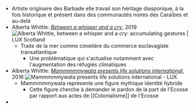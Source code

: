 - Artiste originaire des Barbade elle travail son héritage diasporique, à la fois historique et présent dans des communautés noires des Caraïbes et au-delà
- Alberta Whittle: [*Between a whisper and a cry*](https://artscouncilcollection.org.uk/artwork/between-whisper-and-cry), 2019 ![Alberta Whittle, between a whisper and a cry: accumulating gestures | LUX  Scotland](https://luxscotland.org.uk/assets/images/_1200x630_crop_center-center_none/4.-between-a-whisper.jpg)
	- Traite de la mer comme cimetière du commerce esclavagiste transatlantique
		- Une problématique qui s'actualise notamment avec l'augmentation des réfugiés climatiques
- Alberta Whittle: [*Mammmmmywata presents life solutions international*](https://lux.org.uk/work/mammmmmywata-presents-life-solutions-international/), 2016 ![Mammmmmywata presents life solutions international - LUX](https://lux.org.uk/wp-content/uploads/2021/07/1-mammmmmmywata-presents_orig.jpg)
	- Mammmmmywata représente une figure mythique identité hybride
		- Cette figure cherche à demander le pardon de la part de l'Ecosse par rapport aux actes de [[Colonialisme]] de l'Ecosse
-